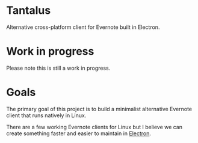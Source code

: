 # Tantalus
Alternative cross-platform client for Evernote built in Electron.

# Work in progress
Please note this is still a work in progress.

# Goals
The primary goal of this project is to build a minimalist alternative Evernote client that runs natively in Linux.

There are a few working Evernote clients for Linux but I believe we can create something faster and easier to maintain in [Electron](http://github.com/atom/electron).
